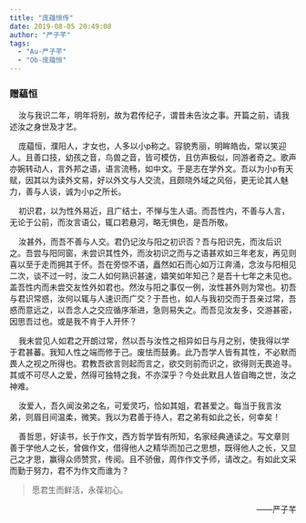 ```yaml
---
title: "庞蕴恒传"
date: 2019-08-05 20:49:08
author: "严子芊"
tags: 
  - "Au-严子芊"
  - "Ob-庞蕴恒"
---
```


<h3><strong>赠藴恒</strong></h3>
<p>&nbsp; &nbsp; 汝与我识二年，明年将别，故为君传纪子，谓昔未告汝之事。开篇之前，请我述汝之身世及才艺。</p>
<p>&nbsp; &nbsp; 庞藴恒，濮阳人，才女也，人多以小p称之。容貌秀丽，明眸皓齿，常以笑迎人。且善口技，幼孩之音，鸟兽之音，皆可模仿，且仿声极似，同游者奇之。歌声亦婉转动人，言外邦之语，语言流畅，如中文。于是志在学外文。吾以为小p有天赋，因其以为读外文易，好以外文与人交流，且颇晓外域之风俗，更无论其人魅力，善与人谈，诚为小p之所长。</p>
<p>&nbsp; &nbsp;&nbsp;初识君，以为性外易近，且广结士，不惮与生人语。而吾性内，不善与人言，无论于公前，而汝言语公，辄口若悬河，略无惧色，是吾所敬。</p>
<p>&nbsp; &nbsp;&nbsp;汝甚外，而吾不善与人交。君仍记汝与阳之初识否？吾与阳识先，而汝后识之。吾尝与阳同窗，未尝识其性外，而汝初识之而与之语甚欢如三年老友，再见则喜以至于走而拥其于怀。吾在旁惊不语，矗然如石而心如万江奔涌，念汝与阳相见二次，谈不过一时，汝二人如何熟识甚速，嬉笑如年知己？是吾十七年之未见也。盖吾性内而未尝交友性外如君也。然汝与阳之事仅一例，汝性甚外则为常也。初吾与君识常惑，汝何以辄与人速识而广交？于吾也，如人与我初交而于吾亲过常，吾惑而意远之，以吾念人之交应循序渐进，急则易失之。而吾见汝友多，交游甚密，因思吾过也。或是我不肯于人开怀？</p>
<p>&nbsp; &nbsp;&nbsp;我未尝见人如君之开朗过常，然以吾与汝性之相异如日与月之别，使我得以学于君甚蕃。我知人性之端而修于己。废怯而鼓勇。此乃吾学人皆有其性，不必默而畏人之视之所得也。君教吾欲言则起而言之，欲交则前而识之，欲得则无畏追寻。其或不可尽人之爱，然得可独特之我，不亦深乎？今处此默且人皆自晦之世，汝之神难。</p>
<p>&nbsp; &nbsp;&nbsp;汝爱人，吾久闻汝弟之名，可爱灵巧，恰如其姐，君甚爱之。每当于我言汝弟，则眉目间温柔，微笑。我以为君善于待人，君之弟有如此之长，何幸矣！</p>
<p>&nbsp; &nbsp;&nbsp;善哲思，好读书，长于作文，西方哲学皆有所知，名家经典通读之。写文章则善于学他人之长，曾做作文，借得他人之精华而加己之思想，既得他人之长，又显己之才思，赢得众师赞赏，传阅。且不骄傲，周作作文予师，请改之。有如此文采而勤于努力，君不为作文而谁为？</p>
<blockquote>愿君生而鲜活，永葆初心。
</blockquote>
<p style="text-align: right;">——严子芊
